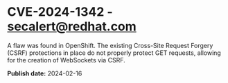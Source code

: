 # CVE-2024-1342 - secalert@redhat.com

A flaw was found in OpenShift. The existing Cross-Site Request Forgery (CSRF) protections in place do not properly protect GET requests, allowing for the creation of WebSockets via CSRF.

**Publish date:** 2024-02-16
